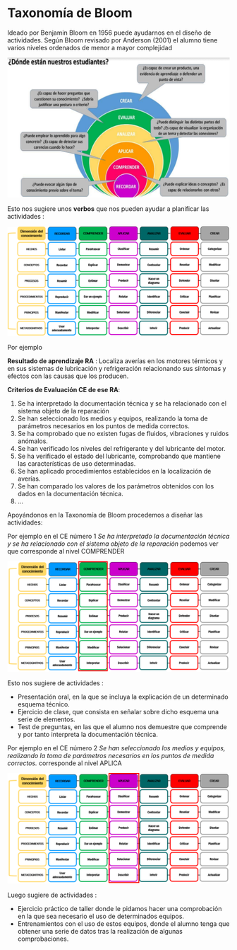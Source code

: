 # Taxonomía de Bloom

Ideado por Benjamin Bloom en 1956 puede ayudarnos en el diseño de actividades. Según Bloom revisado por Anderson (2001) el alumno tiene varios niveles ordenados de menor a mayor complejidad

![](/assets/bloom.png)

Esto nos sugiere unos **verbos** que nos pueden ayudar a planificar las actividades :

![](/assets/verbos.png)

Por ejemplo

**Resultado de aprendizaje RA** : Localiza averías en los motores térmicos y en sus sistemas de lubricación y refrigeración relacionando sus síntomas y efectos con las causas que los producen.

**Criterios de Evaluación CE de ese RA**:
1. Se  ha  interpretado  la  documentación  técnica  y  se  ha relacionado con el sistema objeto de la reparación
1. Se han seleccionado los medios y equipos, realizando la toma de parámetros necesarios en los puntos de medida correctos.
1. Se ha comprobado que no existen fugas de fluidos, vibraciones y ruidos anómalos.
1. Se han verificado los niveles del refrigerante y del lubricante del motor.  
1. Se ha verificado el estado del lubricante, comprobando que mantiene las características de uso determinadas.
1. Se han aplicado procedimientos establecidos en la localización de averías.  
1. Se han comparado los valores de los parámetros obtenidos con los dados en la documentación técnica.  
1. …  

Apoyándonos en la Taxonomía de Bloom procedemos a diseñar las actividades:

Por ejemplo en el CE número 1 *Se  ha  interpretado  la  documentación  técnica  y  se  ha relacionado con el sistema objeto de la reparación* podemos ver que corresponde al nivel COMPRENDER

![](/assets/verbos2.png)

Esto nos sugiere de actividades :

* Presentación  oral,  en  la  que  se  incluya  la  explicación  de  un determinado esquema técnico.
*  Ejercicio de clase, que consista en señalar sobre dicho esquema
una serie de elementos.
*  Test  de  preguntas,  en  las  que  el  alumno  nos  demuestre  que comprende y por tanto interpreta la documentación técnica.

Por ejemplo en el CE número 2 *Se han seleccionado los medios y equipos, realizando la toma de parámetros necesarios en los puntos de medida correctos.* corresponde al nivel APLICA

![](/assets/verbos3.png)

Luego sugiere de actividades :

* Ejercicio  práctico  de  taller  donde  le  pidamos  hacer  una
comprobación en la que sea necesario el uso de determinados equipos.
*  Entrenamientos con el uso de estos equipos, donde el alumno tenga  que  obtener  una  serie  de  datos  tras  la  realización  de algunas comprobaciones.

